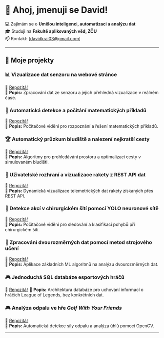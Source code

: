 # 👋 Ahoj, jmenuji se David!

💻 Zajímám se o **Umělou inteligenci, automatizaci a analýzu dat**  
🎓 Studuji na **Fakultě aplikovaných věd, ZČU**  
📫 Kontakt: [davidkral03@gmail.com]  

---

## 📌 Moje projekty  

### 📊 Vizualizace dat senzoru na webové stránce  
🔗 [Repozitář](https://github.com/davekral/sensor-visualization)  
📖 **Popis:** Zpracování dat ze senzoru a jejich přehledná vizualizace v reálném čase.  

### 🔢 Automatická detekce a počítání matematických příkladů  
🔗 [Repozitář](https://github.com/davekral/math-detection)  
📖 **Popis:** Počítačové vidění pro rozpoznání a řešení matematických příkladů.  

### 🏆 Automatický průzkum bludiště a nalezení nejkratší cesty  
🔗 [Repozitář](https://github.com/davekral/maze-solver)  
📖 **Popis:** Algoritmy pro prohledávání prostoru a optimalizaci cesty v simulovaném bludišti.  

### 🚀 Uživatelské rozhraní a vizualizace rakety z REST API dat  
🔗 [Repozitář](https://github.com/davekral/rocket-visualization)  
📖 **Popis:** Dynamická vizualizace telemetrických dat rakety získaných přes REST API.  

### 🏥 Detekce akcí v chirurgickém šití pomocí YOLO neuronové sítě  
🔗 [Repozitář](https://github.com/davekral/surgical-yolo)  
📖 **Popis:** Počítačové vidění pro sledování a klasifikaci pohybů při chirurgickém šití.  

### 🤖 Zpracování dvourozměrných dat pomocí metod strojového učení  
🔗 [Repozitář](https://github.com/davekral/2d-ml-analysis)  
📖 **Popis:** Aplikace základních ML algoritmů na analýzu dvourozměrných dat.  

### 🎮 Jednoduchá SQL databáze esportových hráčů
🔗 [Repozitář](https://github.com/davekral/esports-sql)
📖 **Popis:** Architektura databáze pro uchování informací o hráčích League of Legends, bez konkrétních dat.  

### 🎮 Analýza odpalu ve hře *Golf With Your Friends*  
🔗 [Repozitář](https://github.com/davekral/golf-analysis)  
📖 **Popis:** Automatická detekce síly odpalu a analýza úhlů pomocí OpenCV.  

---
